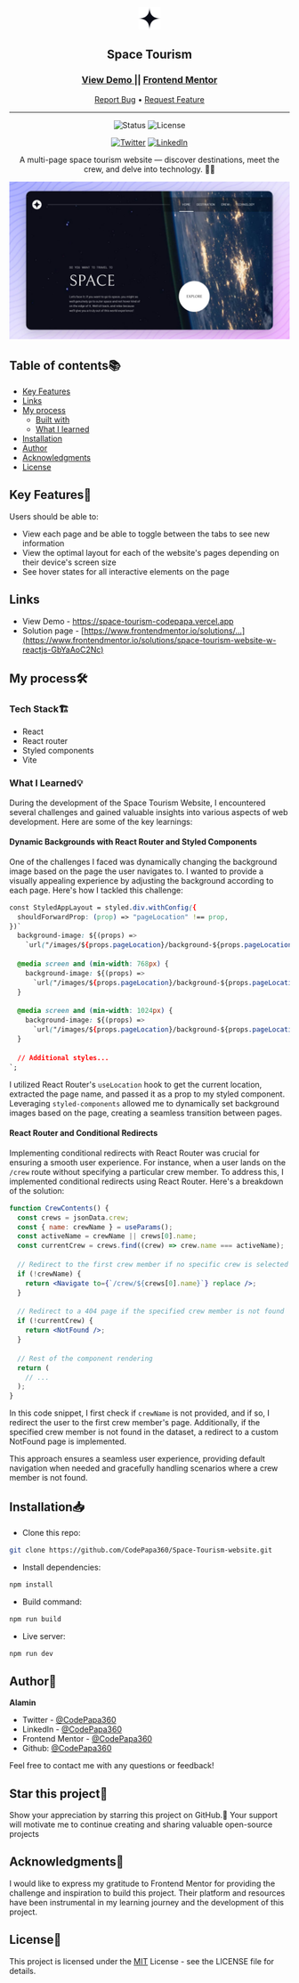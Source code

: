 <div align="center">

  <!-- <img src="./public/images/favicon-32x32.png" alt="logo" width="30" height="auto"> -->
  <img src="./public/images/shared/logo.svg" alt="logo" width="40" height="auto">

  <h2>Space Tourism</h2>

  <h3>
    <a href="https://space-tourism-codepapa.vercel.app">
      <strong>View Demo</strong>
    </a> 
    || 
    <a href="https://www.frontendmentor.io/solutions/space-tourism-website-w-reactjs-GbYaAoC2Nc">
      <strong>Frontend Mentor</strong>
    </a>
  </h3>

  <div align="center">
    <a href="https://github.com/CodePapa360/Space-Tourism-website/issues">Report Bug</a>
    •
    <a href="https://github.com/CodePapa360/Space-Tourism-website/pulls">Request Feature</a>
  </div>

  <hr>

</div>

<!-- Badges -->
<div align="center">

<!-- Status -->
<img src="https://img.shields.io/badge/Status-Completed-success?style=flat" alt="Status" />

<!-- Liceensee -->
<img src="https://img.shields.io/badge/License-MIT-blue?style=flat" alt="License" />

<a href='https://www.twitter.com/CodePapa360' target="_blank"><img alt='Twitter' src='https://img.shields.io/badge/@CodePapa360-100000?style=for-the-badge&logo=Twitter&logoColor=00C9F7&labelColor=3F3F3F&color=0092FA'/></a>
<a href='https://www.linkedin.com/in/codepapa360' target="_blank"><img alt='LinkedIn' src='https://img.shields.io/badge/@CodePapa360-100000?style=for-the-badge&logo=LinkedIn&logoColor=00a0dc&labelColor=2F2F2F&color=0077b5'/></a>

</div>

<!-- Brief -->
<p align="center">
A multi-page space tourism website — discover destinations, meet the crew, and delve into technology. 🚀🌌
</p>

<!-- Screenshot -->
<a align="center" href="https://space-tourism-codepapa.vercel.app">

![Screenshot](./public/thumbnail-preview.jpg)

</a>

## Table of contents📚

- [Key Features](#key-features)
- [Links](#links)
- [My process](#my-process)
  - [Built with](#built-with)
  - [What I learned](#what-i-learned)
- [Installation](#installation)
- [Author](#author)
- [Acknowledgments](#acknowledgments)
- [License](#license)

## Key Features🎉

Users should be able to:

- View each page and be able to toggle between the tabs to see new information
- View the optimal layout for each of the website's pages depending on their device's screen size
- See hover states for all interactive elements on the page

## Links

- View Demo - https://space-tourism-codepapa.vercel.app
- Solution page - [https://www.frontendmentor.io/solutions/...](https://www.frontendmentor.io/solutions/space-tourism-website-w-reactjs-GbYaAoC2Nc)

## My process🛠️

### Tech Stack🏗️

- React
- React router
- Styled components
- Vite

### What I Learned💡

During the development of the Space Tourism Website, I encountered several challenges and gained valuable insights into various aspects of web development. Here are some of the key learnings:

#### Dynamic Backgrounds with React Router and Styled Components

One of the challenges I faced was dynamically changing the background image based on the page the user navigates to. I wanted to provide a visually appealing experience by adjusting the background according to each page. Here's how I tackled this challenge:

```css
const StyledAppLayout = styled.div.withConfig({
  shouldForwardProp: (prop) => "pageLocation" !== prop,
})`
  background-image: ${(props) =>
    `url("/images/${props.pageLocation}/background-${props.pageLocation}-mobile.jpg")`};

  @media screen and (min-width: 768px) {
    background-image: ${(props) =>
      `url("/images/${props.pageLocation}/background-${props.pageLocation}-tablet.jpg")`};
  }

  @media screen and (min-width: 1024px) {
    background-image: ${(props) =>
      `url("/images/${props.pageLocation}/background-${props.pageLocation}-desktop.jpg")`};
  }

  // Additional styles...
`;
```

I utilized React Router's `useLocation` hook to get the current location, extracted the page name, and passed it as a prop to my styled component. Leveraging `styled-components` allowed me to dynamically set background images based on the page, creating a seamless transition between pages.

#### React Router and Conditional Redirects

Implementing conditional redirects with React Router was crucial for ensuring a smooth user experience. For instance, when a user lands on the `/crew` route without specifying a particular crew member. To address this, I implemented conditional redirects using React Router. Here's a breakdown of the solution:

```jsx
function CrewContents() {
  const crews = jsonData.crew;
  const { name: crewName } = useParams();
  const activeName = crewName || crews[0].name;
  const currentCrew = crews.find((crew) => crew.name === activeName);

  // Redirect to the first crew member if no specific crew is selected
  if (!crewName) {
    return <Navigate to={`/crew/${crews[0].name}`} replace />;
  }

  // Redirect to a 404 page if the specified crew member is not found
  if (!currentCrew) {
    return <NotFound />;
  }

  // Rest of the component rendering
  return (
    // ...
  );
}
```

In this code snippet, I first check if `crewName` is not provided, and if so, I redirect the user to the first crew member's page. Additionally, if the specified crew member is not found in the dataset, a redirect to a custom NotFound page is implemented.

This approach ensures a seamless user experience, providing default navigation when needed and gracefully handling scenarios where a crew member is not found.

## Installation📥

- Clone this repo:

```sh
git clone https://github.com/CodePapa360/Space-Tourism-website.git
```

- Install dependencies:

```sh
npm install
```

- Build command:

```sh
npm run build
```

- Live server:

```sh
npm run dev
```

## Author👤

<b>Alamin</b>

- Twitter - [@CodePapa360](https://www.twitter.com/CodePapa360)
- LinkedIn - [@CodePapa360](https://www.linkedin.com/in/codepapa360)
- Frontend Mentor - [@CodePapa360](https://www.frontendmentor.io/profile/CodePapa360)
- Github: [@CodePapa360](https://github.com/codepapa360)

Feel free to contact me with any questions or feedback!

## Star this project🌟

Show your appreciation by starring this project on GitHub.🙂 Your support will motivate me to continue creating and sharing valuable open-source projects

## Acknowledgments🙏

I would like to express my gratitude to Frontend Mentor for providing the challenge and inspiration to build this project. Their platform and resources have been instrumental in my learning journey and the development of this project.

## License📜

This project is licensed under the [MIT](./LICENSE.md) License - see the LICENSE file for details.

